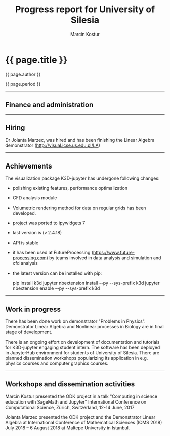 ﻿---
layout: page
title: "Progress report for University of Silesia"
theme: white
transition: none
author: Marcin Kostur
period: Reporting period from March 2017 to October 2018
---

# {{ page.title }}

{{ page.author }}


{{ page.period }}

---

## Finance and administration



---
## Hiring

Dr Jolanta Marzec, was hired  and has been finishing  the Linear Algebra demonstrator (http://visual.icse.us.edu.pl/LA)

---
## Achievements

The visualization package K3D-jupyter has undergone following changes: 

 - polishing existing features, performance optimalization
 - CFD analysis module
 - Volumetric rendering method for data on regular grids  has been developed.
 - project was ported to ipywidgets 7
 - last version is (v 2.4.18)
 - API is  stable
 - it has been used at FutureProcessing (https://www.future-processing.com) by teams involved in data analysis and simulation and cfd analysis
 - the latest version can be installed with pip: 
 	
	pip install k3d
	jupyter nbextension install --py --sys-prefix k3d
	jupyter nbextension enable --py --sys-prefix k3d



---
## Work in progress


There has been done work on demonstrator  "Problems in Physics".
Demonstrator Linear Algebra  and Nonlinear processes in Biology are in final  stage of development.

There is an ongoing effort on development of documentation and tutorials for K3D-jupyter engaging student intern. The software has been deployed in JupyterHub environment for students of University of Silesia. There are planned dissemination workshops popularizing its application in e.g. physics courses and computer graphics courses.

---
## Workshops and dissemination activities

Marcin Kostur presented the ODK project in a talk "Computing in science education with SageMath and Jupyter" 
International Conference on Computational Science, Zürich, Switzerland,    12-14 June, 2017

Jolanta Marzec presented the ODK project and the Demonstrator Linear Algebra at International Conference of Mathematical Sciences (ICMS 2018) July 2018 – 6 August 2018 at Maltepe University in Istanbul.



